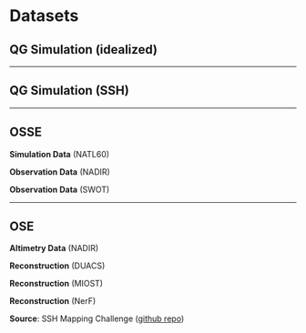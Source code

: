 # Datasets



## QG Simulation (idealized)




---

## QG Simulation (SSH)



---

## OSSE

**Simulation Data** (NATL60)

**Observation Data** (NADIR)

**Observation Data** (SWOT)


---

## OSE 

**Altimetry Data** (NADIR)

**Reconstruction** (DUACS)

**Reconstruction** (MIOST)

**Reconstruction** (NerF)

**Source**: SSH Mapping Challenge ([github repo](https://github.com/ocean-data-challenges/2020a_SSH_mapping_NATL60/tree/master))


